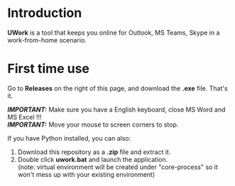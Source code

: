 # Introduction
**UWork** is a tool that keeps you online for Outlook, MS Teams, Skype in a work-from-home scenario.

# First time use
Go to **Releases** on the right of this page, and download the **.exe** file. That's it.

***IMPORTANT:*** Make sure you have a English keyboard, close MS Word and MS Excel !!! \
***IMPORTANT:*** Move your mouse to screen corners to stop.

If you have Python installed, you can also:
1. Download this repository as a **.zip** file and extract it.
2. Double click **uwork.bat** and launch the application. \
(note: virtual environment will be created under "core-process" so it won't mess up with your existing environment)

